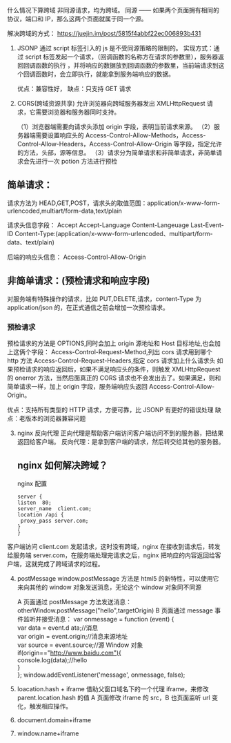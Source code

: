什么情况下算跨域
非同源请求，均为跨域。
同源 —— 如果两个页面拥有相同的协议，端口和 IP，那么这两个页面就属于同一个源。

解决跨域的方式：
https://juejin.im/post/5815f4abbf22ec006893b431

1. JSONP
   通过 script 标签引入的 js 是不受同源策略的限制的。
   实现方式：通过 script 标签发起一个请求，（回调函数的名称方在请求的参数里），服务器返回回调函数的执行
   ，并将响应的数据放到回调函数的参数里，当前端请求到这个回调函数时，会立即执行，就能拿到服务端响应的数据。

      <script type="text/javascript">
          function dosomething(jsondata){
              //处理获得的json数据
        }
      </script>
      <script src="http://example.com/data.php?callback=dosomething"></script>

   优点：兼容性好，
   缺点：只支持 GET 请求

2. CORS(跨域资源共享)
   允许浏览器向跨域服务器发出 XMLHttpRequest 请求，它需要浏览器和服务器同时支持。

   （1）浏览器端需要向请求头添加 origin 字段，表明当前请求来源。
   （2）服务器端需要设置响应头的 Access-Control-Allow-Methods，Access-Control-Allow-Headers，Access-Control-Allow-Origin 等字段，指定允许的方法，头部，源等信息。
   （3）请求分为简单请求和非简单请求，非简单请求会先进行一次 potion 方法进行预检

## 简单请求：

请求方法为 HEAD,GET,POST，请求头的取值范围：application/x-www-form-urlencoded,multiart/form-data,text/plain

请求头信息字段：
Accept
Accept-Language
Content-Langeuage
Last-Event-ID
Content-Type:(application/x-www-form-urlencoded、multipart/form-data、text/plain)

后端的响应头信息：
Access-Control-Allow-Origin

## 非简单请求：(预检请求和响应字段)

对服务端有特殊操作的请求，比如 PUT,DELETE,请求，content-Type 为 application/json 的，在正式通信之前会增加一次预检请求。

### 预检请求

预检请求的方法是 OPTIONS,同时会加上 origin 源地址和 Host 目标地址,也会加上这俩个字段：
Access-Control-Request-Method,列出 cors 请求用到哪个 http 方法
Access-Control-Request-Headers,指定 cors 请求加上什么请求头
如果预检请求的响应返回后，如果不满足响应头的条件，则触发 XMLHttpRequest 的 onerror 方法，当然后面真正的 CORS 请求也不会发出去了。如果满足，则和简单请求一样，加上 origin 字段，服务端响应头返回 Access-Control-Allow-Origin。

优点：支持所有类型的 HTTP 请求，方便可靠，比 JSONP 有更好的错误处理
缺点：老版本的浏览器兼容问题

3. nginx 反向代理
   正向代理是帮助客户端访问客户端访问不到的服务器，把结果返回给客户端。
   反向代理：是拿到客户端的请求，然后转交给其他的服务器。

   ## nginx 如何解决跨域？

   nginx 配置

   ```
   server {
   listen  80;
   server_name  client.com;
   location /api {
    proxy_pass server.com;
   }
   }
   ```

客户端访问 client.com 发起请求，这时没有跨域，nginx 在接收到请求后，转发给服务端 server.com，在服务端处理完请求之后，nginx 把响应的内容返回给客户端，这就完成了跨域请求的过程。

4. postMessage
   window.postMessage 方法是 html5 的新特性，可以使用它来向其他的 window 对象发送消息，无论这个 window 对象同不同源

   A 页面通过 postMessage 方法发送消息：
   otherWindow.postMessage("hello",targetOrigin)
   B 页面通过 message 事件监听并接受消息：
   var onmessage = function (event) {  
    var data = event.d ata;//消息  
    var origin = event.origin;//消息来源地址  
    var source = event.source;//源 Window 对象  
    if(origin=="http://www.baidu.com"){  
    console.log(data);//hello  
    }  
    };
   window.addEventListener('message', onmessage, false);

5. loacation.hash + iframe
   借助父窗口域名下的一个代理 iframe，来修改 parent.location.hash 的值
   A 页面修改 iframe 的 src，B 也页面监听 url 变化，触发相应操作。

6. document.domain+iframe

7. window.name+iframe
